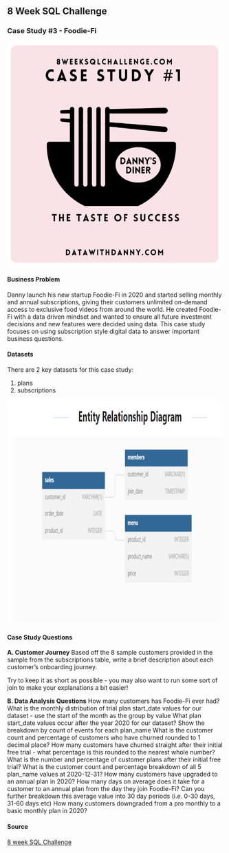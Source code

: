 ## 8 Week SQL Challenge

### Case Study #3 - Foodie-Fi

<img src="https://github.com/priscng/8_week_SQL_Challenge/blob/main/Week_1_%20Danny_Diner/images/image1.PNG" alt="Image" width="500" height="520">

#### Business Problem
Danny launch his new startup Foodie-Fi in 2020 and started selling monthly and annual subscriptions, giving their customers unlimited on-demand access to exclusive food videos from around the world. He created Foodie-Fi with a data driven mindset and wanted to ensure all future investment decisions and new features were decided using data. This case study focuses on using subscription style digital data to answer important business questions.

#### Datasets
There are 2 key datasets for this case study:
1. plans
2. subscriptions

<img src="https://github.com/priscng/8_week_SQL_Challenge/blob/main/Week_1_%20Danny_Diner/images/image2.PNG" alt="Image" width="500" height="520">


#### Case Study Questions
**A. Customer Journey**
Based off the 8 sample customers provided in the sample from the subscriptions table, write a brief description about each customer’s onboarding journey.

Try to keep it as short as possible - you may also want to run some sort of join to make your explanations a bit easier!

**B. Data Analysis Questions**
How many customers has Foodie-Fi ever had?
What is the monthly distribution of trial plan start_date values for our dataset - use the start of the month as the group by value
What plan start_date values occur after the year 2020 for our dataset? Show the breakdown by count of events for each plan_name
What is the customer count and percentage of customers who have churned rounded to 1 decimal place?
How many customers have churned straight after their initial free trial - what percentage is this rounded to the nearest whole number?
What is the number and percentage of customer plans after their initial free trial?
What is the customer count and percentage breakdown of all 5 plan_name values at 2020-12-31?
How many customers have upgraded to an annual plan in 2020?
How many days on average does it take for a customer to an annual plan from the day they join Foodie-Fi?
Can you further breakdown this average value into 30 day periods (i.e. 0-30 days, 31-60 days etc)
How many customers downgraded from a pro monthly to a basic monthly plan in 2020?

#### Source
[8 week SQL Challenge](https://8weeksqlchallenge.com/case-study-3/)
